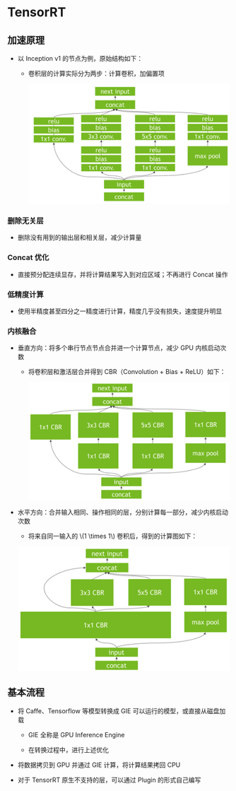 <script type="text/javascript" src="http://cdn.mathjax.org/mathjax/latest/MathJax.js?config=default"></script>

# TensorRT

## 加速原理

- 以 Inception v1 的节点为例，原始结构如下：

	- 卷积层的计算实际分为两步：计算卷积，加偏置项

		![img](images/origin.png)

### 删除无关层

- 删除没有用到的输出层和相关层，减少计算量

### Concat 优化

- 直接预分配连续显存，并将计算结果写入到对应区域；不再进行 Concat 操作

### 低精度计算

- 使用半精度甚至四分之一精度进行计算，精度几乎没有损失，速度提升明显

### 内核融合

- 垂直方向：将多个串行节点节点合并进一个计算节点，减少 GPU 内核启动次数

	- 将卷积层和激活层合并得到 CBR（Convolution + Bias + ReLU）如下：

		![img](images/vertical.png)

- 水平方向：合并输入相同、操作相同的层，分别计算每一部分，减少内核启动次数

	- 将来自同一输入的 \\(1 \times 1\\) 卷积后，得到的计算图如下：

	 ![img](images/horizon.png)

## 基本流程

- 将 Caffe、Tensorflow 等模型转换成 GIE 可以运行的模型，或直接从磁盘加载

	- GIE 全称是 GPU Inference Engine

	- 在转换过程中，进行上述优化

- 将数据拷贝到 GPU 并通过 GIE 计算，将计算结果拷回 CPU

- 对于 TensorRT 原生不支持的层，可以通过 Plugin 的形式自己编写